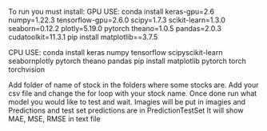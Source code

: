 To run you must install: 
GPU USE:
conda install keras-gpu=2.6 numpy=1.22.3 tensorflow-gpu=2.6.0 scipy=1.7.3 scikit-learn=1.3.0 seaborn=0.12.2 plotly=5.19.0 pytorch theano=1.0.5 pandas=2.0.3 cudatoolkit=11.3.1 
pip install matplotlib==3.7.5 

CPU USE:
conda install keras numpy tensorflow scipyscikit-learn seabornplotly pytorch theano pandas
pip install matplotlib pytorch torch torchvision 

Add folder of name of stock in the folders where some stocks are. Add your csv file and change the for loop with your stock name. Once done run what model you would like to test and wait. Imagies will be put in imagies and Predictions and test set predictions are in PredictionTestSet
It will show MAE, MSE, RMSE in text file
